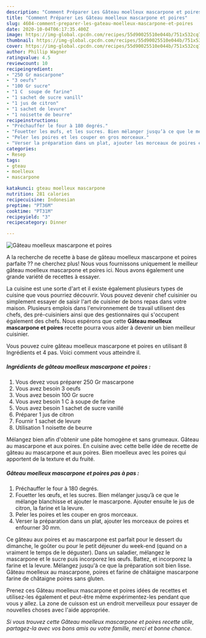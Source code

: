 ```yaml
---
description: "Comment Préparer Les Gâteau moelleux mascarpone et poires"
title: "Comment Préparer Les Gâteau moelleux mascarpone et poires"
slug: 4604-comment-preparer-les-gateau-moelleux-mascarpone-et-poires
date: 2020-10-04T06:17:35.400Z
image: https://img-global.cpcdn.com/recipes/55d90025510e044b/751x532cq70/gateau-moelleux-mascarpone-et-poires-photo-principale-de-la-recette.jpg
thumbnail: https://img-global.cpcdn.com/recipes/55d90025510e044b/751x532cq70/gateau-moelleux-mascarpone-et-poires-photo-principale-de-la-recette.jpg
cover: https://img-global.cpcdn.com/recipes/55d90025510e044b/751x532cq70/gateau-moelleux-mascarpone-et-poires-photo-principale-de-la-recette.jpg
author: Phillip Wagner
ratingvalue: 4.5
reviewcount: 10
recipeingredient:
- "250 Gr mascarpone"
- "3 oeufs"
- "100 Gr sucre"
- "1 C  soupe de farine"
- "1 sachet de sucre vanill"
- "1 jus de citron"
- "1 sachet de levure"
- "1 noisette de beurre"
recipeinstructions:
- "Préchauffer le four à 180 degrés."
- "Fouetter les œufs, et les sucres. Bien mélanger jusqu’à ce que le mélange blanchisse et ajouter le mascarpone. Ajouter ensuite le jus de citron, la farine et la levure."
- "Peler les poires et les couper en gros morceaux."
- "Verser la préparation dans un plat, ajouter les morceaux de poires et enfourner 30 mm."
categories:
- Resep
tags:
- gteau
- moelleux
- mascarpone

katakunci: gteau moelleux mascarpone 
nutrition: 281 calories
recipecuisine: Indonesian
preptime: "PT36M"
cooktime: "PT31M"
recipeyield: "3"
recipecategory: Dinner

---
```



![Gâteau moelleux mascarpone et poires](https://img-global.cpcdn.com/recipes/55d90025510e044b/751x532cq70/gateau-moelleux-mascarpone-et-poires-photo-principale-de-la-recette.jpg)

A la recherche de recette à base de gâteau moelleux mascarpone et poires parfaite ?? ne cherchez plus! Nous vous fournissons uniquement le meilleur gâteau moelleux mascarpone et poires ici. Nous avons également une grande variété de recettes à essayer.

La cuisine est une sorte d'art et il existe également plusieurs types de cuisine que vous pourriez découvrir. Vous pouvez devenir chef cuisinier ou simplement essayer de saisir l'art de cuisiner de bons repas dans votre maison. Plusieurs emplois dans l'environnement de travail utilisent des chefs, des pré-cuisiniers ainsi que des gestionnaires qui s'occupent également des chefs. Nous espérons que cette <strong> Gâteau moelleux mascarpone et poires </strong> recette pourra vous aider à devenir un bien meilleur cuisinier.

<!--inarticleads1-->

Vous pouvez cuire gâteau moelleux mascarpone et poires en utilisant 8 Ingrédients et 4 pas. Voici comment vous atteindre il.

##### Ingrédients de gâteau moelleux mascarpone et poires :

1. Vous devez vous préparer 250 Gr mascarpone
1. Vous avez besoin 3 oeufs
1. Vous avez besoin 100 Gr sucre
1. Vous avez besoin 1 C à soupe de farine
1. Vous avez besoin 1 sachet de sucre vanillé
1. Préparer 1 jus de citron
1. Fournir 1 sachet de levure
1. Utilisation 1 noisette de beurre


Mélangez bien afin d&#39;obtenir une pâte homogène et sans grumeaux. Gâteau au mascarpone et aux poires. En cuisine avec cette belle idée de recette de gâteau au mascarpone et aux poires. Bien moelleux avec les poires qui apportent de la texture et du fruité. 

<!--inarticleads2-->

##### Gâteau moelleux mascarpone et poires pas à pas :

1. Préchauffer le four à 180 degrés.
1. Fouetter les œufs, et les sucres. Bien mélanger jusqu’à ce que le mélange blanchisse et ajouter le mascarpone. Ajouter ensuite le jus de citron, la farine et la levure.
1. Peler les poires et les couper en gros morceaux.
1. Verser la préparation dans un plat, ajouter les morceaux de poires et enfourner 30 mm.


Ce gâteau aux poires et au mascarpone est parfait pour le dessert du dimanche, le goûter ou pour le petit déjeuner du week-end (quand on a vraiment le temps de le déguster). Dans un saladier, mélangez le mascarpone et le sucre puis incorporez les œufs. Battez, et incorporez la farine et la levure. Mélangez jusqu&#39;à ce que la préparation soit bien lisse. Gâteau moelleux au mascarpone, poires et farine de châtaigne mascarpone farine de châtaigne poires sans gluten. 

<!--inarticleads1-->

<p>
Prenez ces Gâteau moelleux mascarpone et poires idées de recettes et utilisez-les également et peut-être même expérimentez-les pendant que vous y allez. La zone de cuisson est un endroit merveilleux pour essayer de nouvelles choses avec l'aide appropriée.
</p>

<p>
<i>Si vous trouvez cette Gâteau moelleux mascarpone et poires recette utile, partagez-la avec vos bons amis ou votre famille, merci et bonne chance.</i>
</p>
